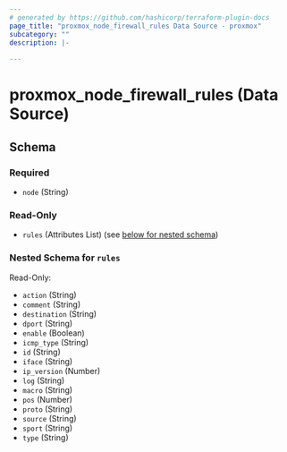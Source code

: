 ```yaml
---
# generated by https://github.com/hashicorp/terraform-plugin-docs
page_title: "proxmox_node_firewall_rules Data Source - proxmox"
subcategory: ""
description: |-
  
---
```


# proxmox_node_firewall_rules (Data Source)





<!-- schema generated by tfplugindocs -->
## Schema

### Required

- `node` (String)

### Read-Only

- `rules` (Attributes List) (see [below for nested schema](#nestedatt--rules))

<a id="nestedatt--rules"></a>
### Nested Schema for `rules`

Read-Only:

- `action` (String)
- `comment` (String)
- `destination` (String)
- `dport` (String)
- `enable` (Boolean)
- `icmp_type` (String)
- `id` (String)
- `iface` (String)
- `ip_version` (Number)
- `log` (String)
- `macro` (String)
- `pos` (Number)
- `proto` (String)
- `source` (String)
- `sport` (String)
- `type` (String)
